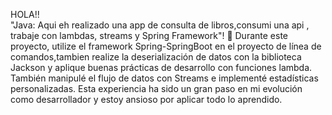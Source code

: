  HOLA!!  
 "Java: Aqui eh realizado una app de consulta de libros,consumi una api , trabaje con lambdas, streams y Spring Framework"! 🎉 Durante este proyecto, utilize el framework Spring-SpringBoot en  el proyecto de línea de comandos,tambien realize la deserialización de datos con la biblioteca Jackson y aplique buenas prácticas de desarrollo con funciones lambda. También manipulé el flujo de datos con Streams e implementé estadísticas personalizadas. Esta experiencia ha sido un gran paso en mi evolución como desarrollador y estoy ansioso por aplicar todo lo aprendido.
